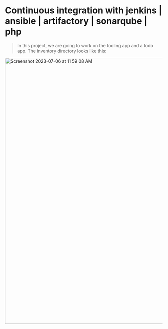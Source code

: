 # Continuous integration with jenkins | ansible | artifactory | sonarqube | php

> In this project, we are going to work on the tooling app and a todo app. The inventory directory looks like this:

<img width="851" alt="Screenshot 2023-07-06 at 11 59 08 AM" src="https://github.com/JendyJasper/Darey.io-Devops/assets/29708657/49954ce6-d43c-46cd-83c5-d238cf24daac">
